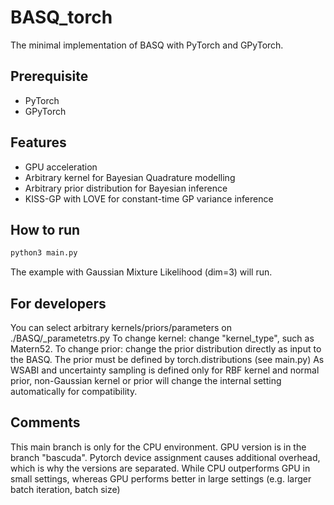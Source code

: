 # BASQ_torch

The minimal implementation of BASQ with PyTorch and GPyTorch. 

## Prerequisite
- PyTorch
- GPyTorch

## Features
- GPU acceleration
- Arbitrary kernel for Bayesian Quadrature modelling
- Arbitrary prior distribution for Bayesian inference
- KISS-GP with LOVE for constant-time GP variance inference

## How to run
```python
python3 main.py
```

The example with Gaussian Mixture Likelihood (dim=3) will run.

## For developers
You can select arbitrary kernels/priors/parameters on ./BASQ/_parametetrs.py
To change kernel: change "kernel_type", such as Matern52.
To change prior: change the prior distribution directly as input to the BASQ. The prior must be defined by torch.distributions (see main.py)
As WSABI and uncertainty sampling is defined only for RBF kernel and normal prior, non-Gaussian kernel or prior will change the internal setting automatically for compatibility.

## Comments
This main branch is only for the CPU environment.
GPU version is in the branch "bascuda".
Pytorch device assignment causes additional overhead, which is why the versions are separated.
While CPU outperforms GPU in small settings, whereas GPU performs better in large settings (e.g. larger batch iteration, batch size)
